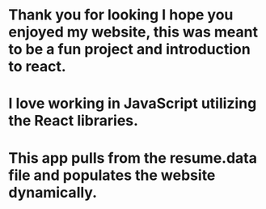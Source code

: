 # Thank you for looking I hope you enjoyed my website, this was meant to be a fun project and introduction to react.
# I love working in JavaScript utilizing the React libraries.

# This app pulls from the resume.data file and populates the website dynamically.
